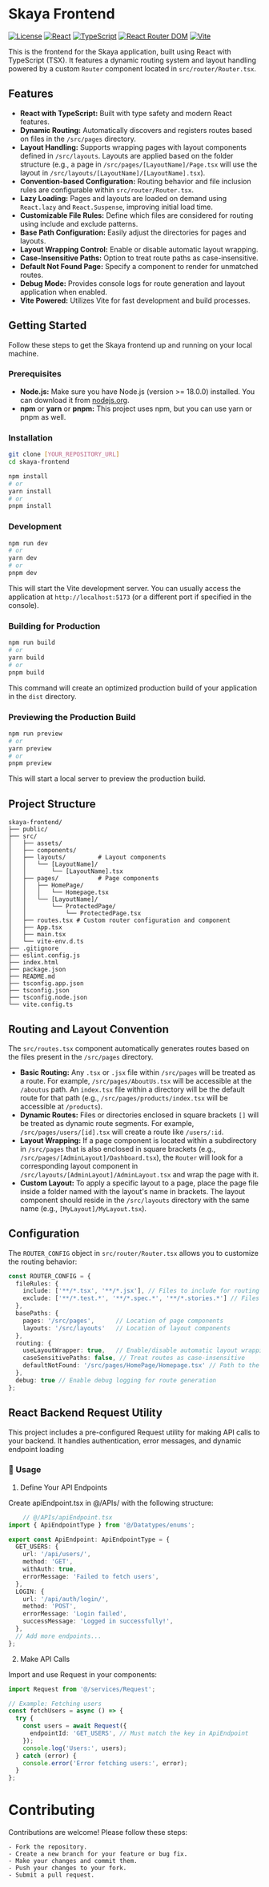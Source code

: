 # Skaya Frontend

[![License](https://img.shields.io/badge/License-MIT-yellow.svg)](https://opensource.org/licenses/MIT)
[![React](https://img.shields.io/badge/React-%5E19.0.0-blue.svg)](https://react.dev/)
[![TypeScript](https://img.shields.io/badge/TypeScript-%7E5.7.2-blueviolet.svg)](https://www.typescriptlang.org/)
[![React Router DOM](https://img.shields.io/badge/React_Router_DOM-%5E7.5.0-red.svg)](https://reactrouter.com/)
[![Vite](https://img.shields.io/badge/Vite-%5E6.2.0-3776AB.svg)](https://vitejs.dev/)

This is the frontend for the Skaya application, built using React with TypeScript (TSX). It features a dynamic routing system and layout handling powered by a custom `Router` component located in `src/router/Router.tsx`.

## Features

- **React with TypeScript:** Built with type safety and modern React features.
- **Dynamic Routing:** Automatically discovers and registers routes based on files in the `/src/pages` directory.
- **Layout Handling:** Supports wrapping pages with layout components defined in `/src/layouts`. Layouts are applied based on the folder structure (e.g., a page in `/src/pages/[LayoutName]/Page.tsx` will use the layout in `/src/layouts/[LayoutName]/[LayoutName].tsx`).
- **Convention-based Configuration:** Routing behavior and file inclusion rules are configurable within `src/router/Router.tsx`.
- **Lazy Loading:** Pages and layouts are loaded on demand using `React.lazy` and `React.Suspense`, improving initial load time.
- **Customizable File Rules:** Define which files are considered for routing using include and exclude patterns.
- **Base Path Configuration:** Easily adjust the directories for pages and layouts.
- **Layout Wrapping Control:** Enable or disable automatic layout wrapping.
- **Case-Insensitive Paths:** Option to treat route paths as case-insensitive.
- **Default Not Found Page:** Specify a component to render for unmatched routes.
- **Debug Mode:** Provides console logs for route generation and layout application when enabled.
- **Vite Powered:** Utilizes Vite for fast development and build processes.

## Getting Started

Follow these steps to get the Skaya frontend up and running on your local machine.

### Prerequisites

- **Node.js:** Make sure you have Node.js (version >= 18.0.0) installed. You can download it from [nodejs.org](https://nodejs.org/).
- **npm** or **yarn** or **pnpm:** This project uses npm, but you can use yarn or pnpm as well.

### Installation

```bash
git clone [YOUR_REPOSITORY_URL]
cd skaya-frontend
```

```bash
npm install
# or
yarn install
# or
pnpm install
```

### Development

```bash
npm run dev
# or
yarn dev
# or
pnpm dev
```

This will start the Vite development server. You can usually access the application at `http://localhost:5173` (or a different port if specified in the console).

### Building for Production

```bash
npm run build
# or
yarn build
# or
pnpm build
```

This command will create an optimized production build of your application in the `dist` directory.

### Previewing the Production Build

```bash
npm run preview
# or
yarn preview
# or
pnpm preview
```

This will start a local server to preview the production build.

## Project Structure
```
skaya-frontend/
├── public/
├── src/
│   ├── assets/
│   ├── components/
│   ├── layouts/         # Layout components
│   │   └── [LayoutName]/
│   │       └── [LayoutName].tsx
│   ├── pages/           # Page components
│   │   ├── HomePage/
│   │   │   └── Homepage.tsx
│   │   └── [LayoutName]/
│   │       └── ProtectedPage/
│   │           └── ProtectedPage.tsx
│   ├── routes.tsx # Custom router configuration and component
│   ├── App.tsx
│   ├── main.tsx
│   └── vite-env.d.ts
├── .gitignore
├── eslint.config.js
├── index.html
├── package.json
├── README.md
├── tsconfig.app.json
├── tsconfig.json
├── tsconfig.node.json
└── vite.config.ts
```

## Routing and Layout Convention

The `src/routes.tsx` component automatically generates routes based on the files present in the `/src/pages` directory.

- **Basic Routing:** Any `.tsx` or `.jsx` file within `/src/pages` will be treated as a route. For example, `/src/pages/AboutUs.tsx` will be accessible at the `/aboutus` path. An `index.tsx` file within a directory will be the default route for that path (e.g., `/src/pages/products/index.tsx` will be accessible at `/products`).
- **Dynamic Routes:** Files or directories enclosed in square brackets `[]` will be treated as dynamic route segments. For example, `/src/pages/users/[id].tsx` will create a route like `/users/:id`.
- **Layout Wrapping:** If a page component is located within a subdirectory in `/src/pages` that is also enclosed in square brackets (e.g., `/src/pages/[AdminLayout]/Dashboard.tsx`), the `Router` will look for a corresponding layout component in `/src/layouts/[AdminLayout]/AdminLayout.tsx` and wrap the page with it.
- **Custom Layout:** To apply a specific layout to a page, place the page file inside a folder named with the layout's name in brackets. The layout component should reside in the `/src/layouts` directory with the same name (e.g., `[MyLayout]/MyLayout.tsx`).

## Configuration

The `ROUTER_CONFIG` object in `src/router/Router.tsx` allows you to customize the routing behavior:

```typescript
const ROUTER_CONFIG = {
  fileRules: {
    include: ['**/*.tsx', '**/*.jsx'], // Files to include for routing
    exclude: ['**/*.test.*', '**/*.spec.*', '**/*.stories.*'] // Files to exclude
  },
  basePaths: {
    pages: '/src/pages',      // Location of page components
    layouts: '/src/layouts'   // Location of layout components
  },
  routing: {
    useLayoutWrapper: true,   // Enable/disable automatic layout wrapping
    caseSensitivePaths: false, // Treat routes as case-insensitive
    defaultNotFound: '/src/pages/HomePage/Homepage.tsx' // Path to the default 404 page
  },
  debug: true // Enable debug logging for route generation
};
```

## React Backend Request Utility
This project includes a pre-configured Request utility for making API calls to your backend. It handles authentication, error messages, and dynamic endpoint loading
 ### 📝 Usage
 1. Define Your API Endpoints

  Create apiEndpoint.tsx in @/APIs/ with the following structure: 
```ts
    // @/APIs/apiEndpoint.tsx
import { ApiEndpointType } from '@/Datatypes/enums';

export const ApiEndpoint: ApiEndpointType = {
  GET_USERS: {
    url: '/api/users/',
    method: 'GET',
    withAuth: true,
    errorMessage: 'Failed to fetch users',
  },
  LOGIN: {
    url: '/api/auth/login/',
    method: 'POST',
    errorMessage: 'Login failed',
    successMessage: 'Logged in successfully!',
  },
  // Add more endpoints...
};
```
  2. Make API Calls

Import and use Request in your components:
```ts
import Request from '@/services/Request';

// Example: Fetching users
const fetchUsers = async () => {
  try {
    const users = await Request({
      endpointId: 'GET_USERS', // Must match the key in ApiEndpoint
    });
    console.log('Users:', users);
  } catch (error) {
    console.error('Error fetching users:', error);
  }
};
```

# Contributing

Contributions are welcome! Please follow these steps:

    - Fork the repository.
    - Create a new branch for your feature or bug fix.
    - Make your changes and commit them.
    - Push your changes to your fork.
    - Submit a pull request.
